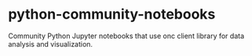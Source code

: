 # python-community-notebooks
Community Python Jupyter notebooks that use onc client library for data analysis and visualization.
